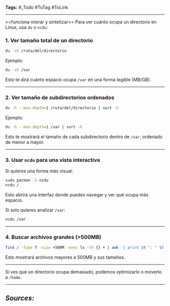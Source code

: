 **Tags:** #_Todo
#ToTag #ToLink 
- - -
==funciona mierar y sintetizar==
Para ver cuánto ocupa un directorio en Linux, usa `du` o `ncdu`:

### **1. Ver tamaño total de un directorio**
```bash
du -sh /ruta/del/directorio
```
Ejemplo:
```bash
du -sh /var
```
Esto te dirá cuánto espacio ocupa `/var` en una forma legible (MB/GB).

---

### **2. Ver tamaño de subdirectorios ordenados**
```bash
du -h --max-depth=1 /ruta/del/directorio | sort -h
```
Ejemplo:
```bash
du -h --max-depth=1 /var | sort -h
```
Esto te mostrará el tamaño de cada subdirectorio dentro de `/var`, ordenado de menor a mayor.

---

### **3. Usar `ncdu` para una vista interactiva**
Si quieres una forma más visual:
```bash
sudo pacman -S ncdu
ncdu /
```
Esto abrirá una interfaz donde puedes navegar y ver qué ocupa más espacio.

Si solo quieres analizar `/var`:
```bash
ncdu /var
```

---

### **4. Buscar archivos grandes (>500MB)**
```bash
find / -type f -size +500M -exec ls -lh {} + | awk '{ print $9 ": " $5 }'
```
Esto mostrará archivos mayores a 500MB y sus tamaños.

---

Si ves que un directorio ocupa demasiado, podemos optimizarlo o moverlo a `/home`.

- - - 
## ***Sources:***